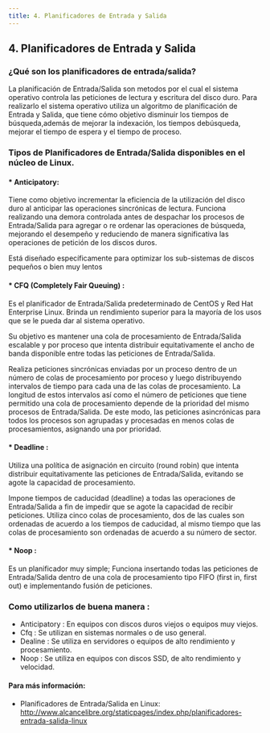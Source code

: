 ```yaml
---
title: 4. Planificadores de Entrada y Salida
---
```

## 4. Planificadores de Entrada y Salida

### ¿Qué son los planificadores de entrada/salida?

La planificación de Entrada/Salida son metodos por el cual el sistema operativo controla las peticiones de lectura y escritura del disco
duro.
Para realizarlo el sistema operativo utiliza un algoritmo de planificación de Entrada y Salida, que tiene cómo objetivo disminuir los tiempos de búsqueda,además  de mejorar la indexación, los tiempos debúsqueda, mejorar el tiempo de espera y el tiempo de proceso.

### Tipos de Planificadores de Entrada/Salida disponibles en el núcleo de Linux.

#### * Anticipatory:
Tiene como objetivo incrementar la eficiencia de la utilización del disco duro al anticipar las operaciones sincrónicas de lectura. 
Funciona realizando una demora controlada antes de despachar los procesos de Entrada/Salida para agregar o re ordenar las operaciones de búsqueda, mejorando el desempeño y reduciendo de manera significativa las operaciones de petición de los discos duros. 

Está diseñado específicamente para optimizar los sub-sistemas de discos pequeños o bien muy lentos


#### * CFQ (Completely Fair Queuing) :
Es el planificador de Entrada/Salida predeterminado de CentOS y Red Hat Enterprise Linux. Brinda un rendimiento superior para la mayoría de los usos que se le pueda dar al sistema operativo.

Su objetivo es mantener una cola de procesamiento de Entrada/Salida escalable y por proceso que intenta distribuir equitativamente el ancho de banda disponible entre todas las peticiones de Entrada/Salida.

Realiza peticiones sincrónicas enviadas por un proceso dentro de un número de colas de procesamiento por proceso y luego distribuyendo intervalos de tiempo para cada una de las colas de procesamiento. La longitud de estos intervalos así como el número de peticiones que tiene permitido una cola de procesamiento depende de la prioridad del mismo procesos de Entrada/Salida. De este modo, las peticiones asincrónicas para todos los procesos son agrupadas y procesadas en menos colas de procesamientos, asignando una por prioridad.


#### * Deadline :
 Utiliza una política de asignación en circuito (round robin) que intenta distribuir equitativamente las peticiones de Entrada/Salida, evitando se agote la capacidad de procesamiento.

Impone tiempos de caducidad (deadline) a todas las operaciones de Entrada/Salida a fin de impedir que se agote la capacidad de recibir peticiones. Utiliza cinco colas de procesamiento, dos de las cuales son ordenadas de acuerdo a los tiempos de caducidad, al mismo tiempo que las colas de procesamiento son ordenadas de acuerdo a su número de sector.


#### * Noop :
Es un planificador muy simple; Funciona insertando todas las peticiones de Entrada/Salida dentro de una cola de procesamiento tipo FIFO (first in, first out) e implementando fusión de peticiones.




### Como utilizarlos de buena manera :

* Anticipatory : En equipos con discos duros viejos o equipos muy viejos.
* Cfq : Se utilizan en sistemas normales o de uso general.
* Dealine : Se utiliza en servidores o equipos de alto rendimiento y procesamiento.
* Noop : Se utiliza en equipos con discos SSD,  de alto rendimiento y velocidad.




#### Para más información:
<!-- Please add any articles you think might be helpful to read before writing the article -->
- Planificadores de Entrada/Salida en Linux:   <a href='http://www.alcancelibre.org/staticpages/index.php/planificadores-entrada-salida-linux' target='_blank' rel='nofollow'>http://www.alcancelibre.org/staticpages/index.php/planificadores-entrada-salida-linux</a>
